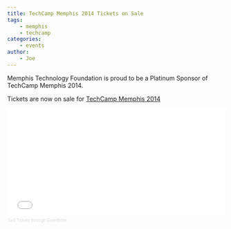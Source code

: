 ```yaml
---
title: TechCamp Memphis 2014 Tickets on Sale
tags:
    - memphis
    - techcamp
categories:
    - events
author:
    - Joe
---
```

Memphis Technology Foundation is proud to be a Platinum Sponsor of TechCamp Memphis 2014.

Tickets are now on sale for [TechCamp Memphis 2014](http://techcampmemphis.com/)

<div style="width:100%; text-align:left;" ><iframe  src="//eventbrite.com/tickets-external?eid=13322226137&ref=etckt" frameborder="0" height="247" width="100%" vspace="0" hspace="0" marginheight="5" marginwidth="5" scrolling="auto" allowtransparency="true"></iframe><div style="font-family:Helvetica, Arial; font-size:10px; padding:5px 0 5px; margin:2px; width:100%; text-align:left;" ><a style="color:#ddd; text-decoration:none;" target="_blank" href="http://www.eventbrite.com/r/etckt">Sell Tickets</a> <span style="color:#ddd;">through</span> <a style="color:#ddd; text-decoration:none;" target="_blank" href="http://www.eventbrite.com?ref=etckt">Eventbrite</a></div></div>
